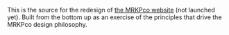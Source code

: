 This is the source for the redesign of [the MRKPco website](http://mrkp.co) (not launched yet). Built from the bottom up as an exercise of the principles that drive the MRKPco design philosophy.